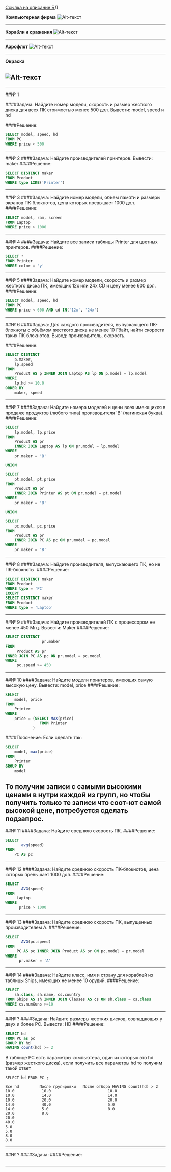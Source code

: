[Ссылка на описание БД](https://sql-ex.ru/help/select13.php#db_1)

**Компьютерная фирма**
![Alt-текст](../img/1.png "Рабочая БД")

---
**Корабли и сражения**
![Alt-текст](../img/2.png "Рабочая БД")

---
**Аэрофлот**
![Alt-текст](../img/3.png "Рабочая БД")

---
**Окраска**

![Alt-текст](../img/4.png "Рабочая БД")
---
---

##№ 1

####Задача:
Найдите номер модели, скорость и размер жесткого диска
для всех ПК стоимостью менее 500 дол. Вывести: model,
speed и hd

####Решение:
```sql
SELECT model, speed, hd 
FROM PC
WHERE price < 500
```

***

##№ 2
####Задача:
Найдите производителей принтеров. Вывести: maker
####Решение:
```sql
SELECT DISTINCT maker 
FROM Product 
WHERE type LIKE('Printer')
```

***


##№ 3
####Задача:
Найдите номер модели, объем памяти и размеры экранов 
ПК-блокнотов, цена которых превышает 1000 дол.
####Решение:
```sql
SELECT model, ram, screen
FROM Laptop
WHERE price > 1000
```

***

##№ 4
####Задача:
Найдите все записи таблицы Printer для цветных принтеров.
####Решение:
```sql
SELECT * 
FROM Printer
WHERE color = 'y'
```

***

##№ 5
####Задача:
Найдите номер модели, скорость и размер жесткого диска ПК,
имеющих 12x или 24x CD и цену менее 600 дол.
####Решение:
```sql
SELECT model, speed, hd
FROM PC
WHERE price < 600 AND cd IN('12x', '24x')
```

***

##№ 6
####Задача:
Для каждого производителя, выпускающего ПК-блокноты c 
объёмом жесткого диска не менее 10 Гбайт, найти скорости
таких ПК-блокнотов. Вывод: производитель, скорость.

####Решение:
```sql
SELECT DISTINCT
    p.maker,
    lp.speed
FROM
    Product AS p INNER JOIN Laptop AS lp ON p.model = lp.model
WHERE
    lp.hd >= 10.0
ORDER BY 
    maker, speed
```

***

##№ 7
####Задача:
Найдите номера моделей и цены всех имеющихся в
продаже продуктов (любого типа) производителя 
'B' (латинская буква).
####Решение:
```sql
SELECT 
    lp.model, lp.price 
FROM 
    Product AS pr 
    INNER JOIN Laptop AS lp ON pr.model = lp.model
WHERE 
    pr.maker = 'B'

UNION

SELECT 
    pt.model, pt.price 
FROM 
    Product AS pr 
    INNER JOIN Printer AS pt ON pr.model = pt.model
WHERE 
    pr.maker = 'B'

UNION

SELECT 
    pc.model, pc.price 
FROM 
    Product AS pr 
    INNER JOIN PC AS pc ON pr.model = pc.model
WHERE
    pr.maker = 'B'
```



***

##№ 8
####Задача:
Найдите производителя, выпускающего ПК, 
но не ПК-блокноты.
####Решение:
```sql
SELECT DISTINCT maker 
FROM Product 
WHERE type = 'PC'
EXCEPT
SELECT DISTINCT maker 
FROM Product 
WHERE type = 'Laptop'

```

***

##№ 9
####Задача:
Найдите производителей ПК с процессором 
не менее 450 Мгц. Вывести: Maker
####Решение:
```sql
SELECT DISTINCT 
                pr.maker 
FROM 
     Product AS pr 
INNER JOIN PC AS pc ON pr.model = pc.model
WHERE 
     pc.speed >= 450
```

***

##№ 10
####Задача:
Найдите модели принтеров, имеющих 
самую высокую цену. Вывести: model, price
####Решение:
```sql
SELECT 
    model, price 
FROM 
    Printer 
WHERE 
    price = (SELECT MAX(price)
               FROM Printer
            )
```
####Пояснение:
Если сделать так:
```sql
SELECT 
    model, max(price)
FROM 
    Printer 
GROUP BY 
    model
```
То получим записи с самыми высокими ценами в 
нутри каждой из групп, но чтобы получить только те
записи что соот-ют самой высокой цене, потребуется 
сделать подзапрос.
---


##№ 11
####Задача:
Найдите среднюю скорость ПК.
####Решение:
```sql
SELECT 
       avg(speed)
FROM 
    PC AS pc
```

---

##№ 12
####Задача:
Найдите среднюю скорость ПК-блокнотов, цена которых 
превышает 1000 дол.
####Решение:
```sql
SELECT 
       AVG(speed) 
FROM 
     Laptop
WHERE 
      price > 1000
```

---

##№ 13
####Задача:
Найдите среднюю скорость ПК, выпущенных производителем A.
####Решение:
```sql
SELECT 
       AVG(pc.speed)
FROM 
     PC AS pc INNER JOIN Product AS pr ON pc.model = pr.model 
WHERE 
      pr.maker = 'A'
```

---

##№ 14
####Задача:
Найдите класс, имя и страну для кораблей из таблицы Ships, 
имеющих не менее 10 орудий.
####Решение:
```sql
SELECT
    sh.class, sh.name, cs.country
FROM Ships AS sh INNER JOIN Classes AS cs ON sh.class = cs.class
WHERE cs.numGuns >=10
```

---

##№ ?
####Задача: 
Найдите размеры жестких дисков, совпадающих у двух и 
более PC. Вывести: HD
####Решение:
```sql
SELECT hd
FROM PC as pc 
GROUP BY hd
HAVING count(hd) >= 2
```
В таблице PC есть параметры компьютера, один из которых это 
hd (размер жесткого диска), если получить все параметры hd то
получим такой ответ 

    SELECT hd FROM PC ;    

    Все hd         После групировки   После отбора HAVING count(hd) > 2
    10.0            10.0                         10.0
    10.0            14.0                         14.0
    10.0            20.0                         20.0
    14.0            40.0                         5.0
    14.0            5.0                          8.0
    20.0            8.0
    20.0
    40.0
    5.0
    5.0
    8.0
    8.0

---

##№ ?
####Задача:
####Решение:
```sql

```

---
